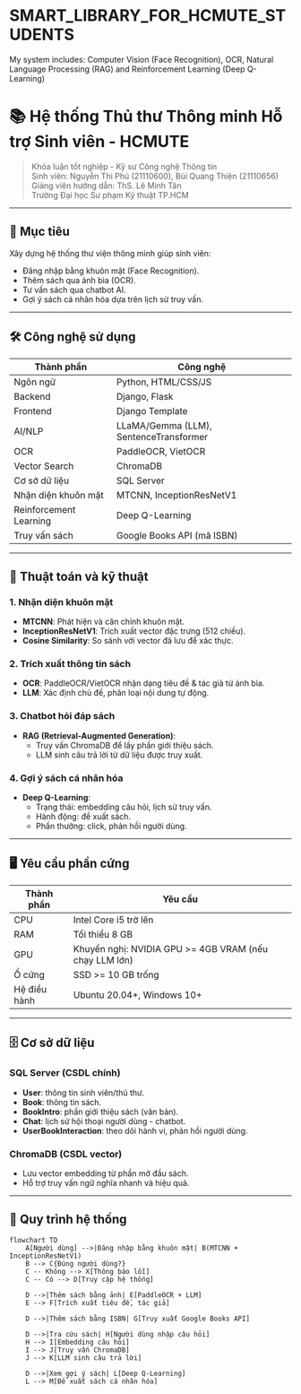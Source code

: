 # SMART_LIBRARY_FOR_HCMUTE_STUDENTS
My system includes: Computer Vision (Face Recognition), OCR, Natural Language Processing (RAG) and Reinforcement Learning (Deep Q-Learning)

# 📚 Hệ thống Thủ thư Thông minh Hỗ trợ Sinh viên - HCMUTE

> Khóa luận tốt nghiệp - Kỹ sư Công nghệ Thông tin  
> Sinh viên: Nguyễn Thi Phú (21110600), Bùi Quang Thiện (21110656)  
> Giảng viên hướng dẫn: ThS. Lê Minh Tân  
> Trường Đại học Sư phạm Kỹ thuật TP.HCM

---

## 📌 Mục tiêu

Xây dựng hệ thống thư viện thông minh giúp sinh viên:
- Đăng nhập bằng khuôn mặt (Face Recognition).
- Thêm sách qua ảnh bìa (OCR).
- Tư vấn sách qua chatbot AI.
- Gợi ý sách cá nhân hóa dựa trên lịch sử truy vấn.

---

## 🛠️ Công nghệ sử dụng

| Thành phần | Công nghệ |
|------------|-----------|
| Ngôn ngữ | Python, HTML/CSS/JS |
| Backend | Django, Flask |
| Frontend | Django Template |
| AI/NLP | LLaMA/Gemma (LLM), SentenceTransformer |
| OCR | PaddleOCR, VietOCR |
| Vector Search | ChromaDB |
| Cơ sở dữ liệu | SQL Server |
| Nhận diện khuôn mặt | MTCNN, InceptionResNetV1 |
| Reinforcement Learning | Deep Q-Learning |
| Truy vấn sách | Google Books API (mã ISBN) |

---

## 🧠 Thuật toán và kỹ thuật

### 1. Nhận diện khuôn mặt
- **MTCNN**: Phát hiện và căn chỉnh khuôn mặt.
- **InceptionResNetV1**: Trích xuất vector đặc trưng (512 chiều).
- **Cosine Similarity**: So sánh với vector đã lưu để xác thực.

### 2. Trích xuất thông tin sách
- **OCR**: PaddleOCR/VietOCR nhận dạng tiêu đề & tác giả từ ảnh bìa.
- **LLM**: Xác định chủ đề, phân loại nội dung tự động.

### 3. Chatbot hỏi đáp sách
- **RAG (Retrieval-Augmented Generation)**:
  - Truy vấn ChromaDB để lấy phần giới thiệu sách.
  - LLM sinh câu trả lời từ dữ liệu được truy xuất.

### 4. Gợi ý sách cá nhân hóa
- **Deep Q-Learning**:
  - Trạng thái: embedding câu hỏi, lịch sử truy vấn.
  - Hành động: đề xuất sách.
  - Phần thưởng: click, phản hồi người dùng.

---

## 🖥️ Yêu cầu phần cứng

| Thành phần | Yêu cầu |
|------------|--------|
| CPU | Intel Core i5 trở lên |
| RAM | Tối thiểu 8 GB |
| GPU | Khuyến nghị: NVIDIA GPU >= 4GB VRAM (nếu chạy LLM lớn) |
| Ổ cứng | SSD >= 10 GB trống |
| Hệ điều hành | Ubuntu 20.04+, Windows 10+ |

---

## 🗄️ Cơ sở dữ liệu

### SQL Server (CSDL chính)
- **User**: thông tin sinh viên/thủ thư.
- **Book**: thông tin sách.
- **BookIntro**: phần giới thiệu sách (văn bản).
- **Chat**: lịch sử hội thoại người dùng - chatbot.
- **UserBookInteraction**: theo dõi hành vi, phản hồi người dùng.

### ChromaDB (CSDL vector)
- Lưu vector embedding từ phần mở đầu sách.
- Hỗ trợ truy vấn ngữ nghĩa nhanh và hiệu quả.

---

## 🔁 Quy trình hệ thống

```mermaid
flowchart TD
    A[Người dùng] -->|Đăng nhập bằng khuôn mặt| B(MTCNN + InceptionResNetV1)
    B --> C{Đúng người dùng?}
    C -- Không --> X[Thông báo lỗi]
    C -- Có --> D[Truy cập hệ thống]

    D -->|Thêm sách bằng ảnh| E[PaddleOCR + LLM]
    E --> F[Trích xuất tiêu đề, tác giả]

    D -->|Thêm sách bằng ISBN| G[Truy xuất Google Books API]

    D -->|Tra cứu sách| H[Người dùng nhập câu hỏi]
    H --> I[Embedding câu hỏi]
    I --> J[Truy vấn ChromaDB]
    J --> K[LLM sinh câu trả lời]

    D -->|Xem gợi ý sách| L[Deep Q-Learning]
    L --> M[Đề xuất sách cá nhân hóa]
